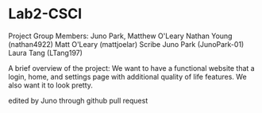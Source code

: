 
# Lab2-CSCI 
Project Group Members: Juno Park, Matthew O'Leary
Nathan Young (nathan4922)
Matt O'Leary (mattjoelar) Scribe
Juno Park (JunoPark-01)
Laura Tang (LTang197)


A brief overview of the project: We want to have a functional website that a login, home, and settings page with additional quality of life features. We also want it to look pretty. 

edited by Juno through github pull request

